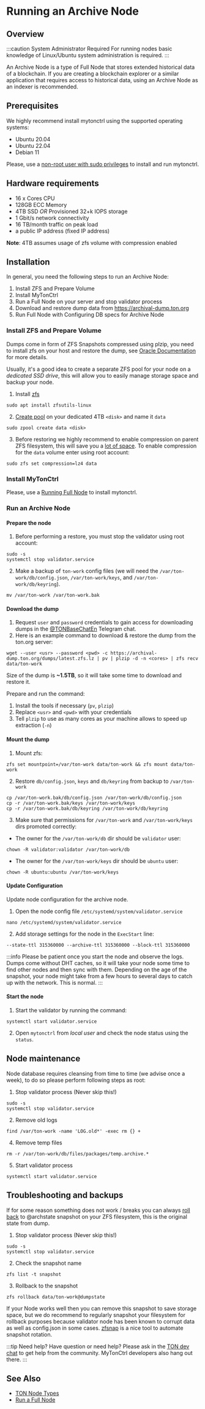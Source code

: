 # Running an Archive Node

## Overview

:::caution System Administrator Required
For running nodes basic knowledge of Linux/Ubuntu system administration is required.
:::

An Archive Node is a type of Full Node that stores extended historical data of a blockchain. If you are creating a blockchain explorer or a similar application that requires access to historical data, using an Archive Node as an indexer is recommended.

## Prerequisites

We highly recommend install mytonctrl using the supported operating systems:

- Ubuntu 20.04
- Ubuntu 22.04
- Debian 11

Please, use a [non-root user with sudo privileges](/participate/run-nodes/full-node#prerequisites-1) to install and run mytonctrl.

## Hardware requirements

- 16 x Cores CPU
- 128GB ECC Memory
- 4TB SSD _OR_ Provisioned 32+k IOPS storage
- 1 Gbit/s network connectivity
- 16 TB/month traffic on peak load
- a public IP address (fixed IP address)

**Note**: 4TB assumes usage of zfs volume with compression enabled

## Installation

In general, you need the following steps to run an Archive Node:

1. Install ZFS and Prepare Volume
2. Install MyTonCtrl
3. Run a Full Node on your server and stop validator process
4. Download and restore dump data from https://archival-dump.ton.org
5. Run Full Node with Configuring DB specs for Archive Node

### Install ZFS and Prepare Volume

Dumps come in form of ZFS Snapshots compressed using plzip, you need to install zfs on your host and restore the dump, see [Oracle Documentation](https://docs.oracle.com/cd/E23824_01/html/821-1448/gavvx.html#scrolltoc) for more details.

Usually, it's a good idea to create a separate ZFS pool for your node on a _dedicated SSD drive_, this will allow you to easily manage storage space and backup your node.

1. Install [zfs](https://ubuntu.com/tutorials/setup-zfs-storage-pool#1-overview)

```shell
sudo apt install zfsutils-linux
```

2. [Create pool](https://ubuntu.com/tutorials/setup-zfs-storage-pool#3-creating-a-zfs-pool) on your dedicated 4TB `<disk>` and name it `data`

```shell
sudo zpool create data <disk>
```

3. Before restoring we highly recommend to enable compression on parent ZFS filesystem, this will save you a [lot of space](https://www.servethehome.com/the-case-for-using-zfs-compression/). To enable compression for the `data` volume enter using root account:

```shell
sudo zfs set compression=lz4 data
```

### Install MyTonCtrl

Please, use a [Running Full Node](/participate/run-nodes/full-node) to install mytonctrl.

### Run an Archive Node

#### Prepare the node

1. Before performing a restore, you must stop the validator using root account:

```shell
sudo -s
systemctl stop validator.service
```

2. Make a backup of `ton-work` config files (we will need the `/var/ton-work/db/config.json`, `/var/ton-work/keys`, and `/var/ton-work/db/keyring`).

```shell
mv /var/ton-work /var/ton-work.bak
```

#### Download the dump

1. Request `user` and `password` credentials to gain access for downloading dumps in the [@TONBaseChatEn](https://t.me/TONBaseChatEn) Telegram chat.
2. Here is an example command to download & restore the dump from the ton.org server:

```shell
wget --user <usr> --password <pwd> -c https://archival-dump.ton.org/dumps/latest.zfs.lz | pv | plzip -d -n <cores> | zfs recv data/ton-work
```

Size of the dump is **~1.5TB**, so it will take some time to download and restore it.

Prepare and run the command:

1. Install the tools if necessary (`pv`, `plzip`)
2. Replace `<usr>` and `<pwd>` with your credentials
3. Tell `plzip` to use as many cores as your machine allows to speed up extraction (`-n`)

#### Mount the dump

1. Mount zfs:

```shell
zfs set mountpoint=/var/ton-work data/ton-work && zfs mount data/ton-work
```

2. Restore `db/config.json`, `keys` and `db/keyring` from backup to `/var/ton-work`

```shell
cp /var/ton-work.bak/db/config.json /var/ton-work/db/config.json
cp -r /var/ton-work.bak/keys /var/ton-work/keys
cp -r /var/ton-work.bak/db/keyring /var/ton-work/db/keyring
```

3. Make sure that permissions for `/var/ton-work` and `/var/ton-work/keys` dirs promoted correctly:

- The owner for the `/var/ton-work/db` dir should be `validator` user:

```shell
chown -R validator:validator /var/ton-work/db
```

- The owner for the `/var/ton-work/keys` dir should be `ubuntu` user:

```shell
chown -R ubuntu:ubuntu /var/ton-work/keys
```

#### Update Configuration

Update node configuration for the archive node.

1. Open the node config file `/etc/systemd/system/validator.service`

```shell
nano /etc/systemd/system/validator.service
```

2. Add storage settings for the node in the `ExecStart` line:

```shell
--state-ttl 315360000 --archive-ttl 315360000 --block-ttl 315360000
```

:::info
Please be patient once you start the node and observe the logs. Dumps come without DHT caches, so it will take your node some time to find other nodes and then sync with them. Depending on the age of the snapshot, your node might take from a few hours to several days to catch up with the network. This is normal.
:::

#### Start the node

1. Start the validator by running the command:

```shell
systemctl start validator.service
```

2. Open `mytonctrl` from _local user_ and check the node status using the `status`.

## Node maintenance

Node database requires cleansing from time to time (we advise once a week), to do so please perform following steps as root:

1. Stop validator process (Never skip this!)

```shell
sudo -s
systemctl stop validator.service
```

2. Remove old logs

```shell
find /var/ton-work -name 'LOG.old*' -exec rm {} +
```

4. Remove temp files

```shell
rm -r /var/ton-work/db/files/packages/temp.archive.*
```

5. Start validator process

```shell
systemctl start validator.service
```

## Troubleshooting and backups

If for some reason something does not work / breaks you can always [roll back](https://docs.oracle.com/cd/E23824_01/html/821-1448/gbciq.html#gbcxk) to @archstate snapshot on your ZFS filesystem, this is the original state from dump.

1. Stop validator process (Never skip this!)

```shell
sudo -s
systemctl stop validator.service
```

2. Check the snapshot name

```shell
zfs list -t snapshot
```

3. Rollback to the snapshot

```shell
zfs rollback data/ton-work@dumpstate
```

If your Node works well then you can remove this snapshot to save storage space, but we do recommend to regularly snapshot your filesystem for rollback purposes because validator node has been known to corrupt data as well as config.json in some cases. [zfsnap](https://www.zfsnap.org/docs.html) is a nice tool to automate snapshot rotation.

:::tip Need help?
Have question or need help? Please ask in the [TON dev chat](https://t.me/tondev_eng) to get help from the community. MyTonCtrl developers also hang out there.
:::

## See Also

- [TON Node Types](/participate/nodes/node-types)
- [Run a Full Node](/participate/run-nodes/full-node)
